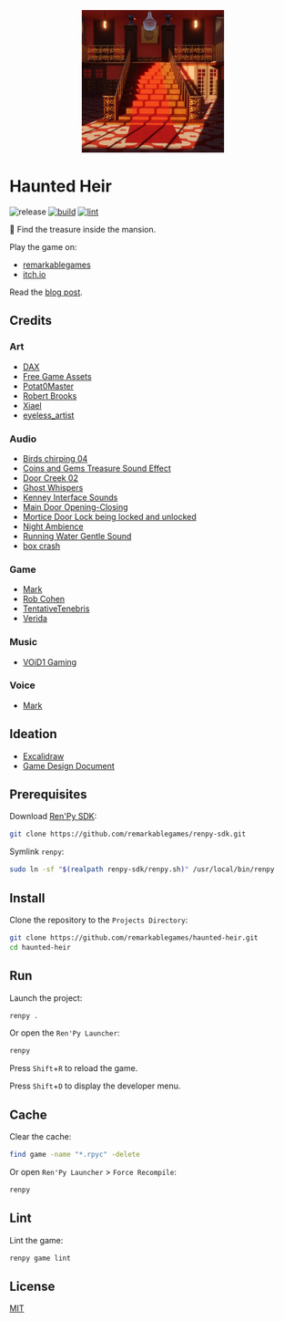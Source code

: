<p align="center">
  <img src="https://raw.githubusercontent.com/remarkablegames/haunted-heir/master/game/gui/window_icon.webp" alt="Haunted Heir">
</p>

# Haunted Heir

![release](https://img.shields.io/github/v/release/remarkablegames/haunted-heir)
[![build](https://github.com/remarkablegames/haunted-heir/actions/workflows/build.yml/badge.svg)](https://github.com/remarkablegames/haunted-heir/actions/workflows/build.yml)
[![lint](https://github.com/remarkablegames/haunted-heir/actions/workflows/lint.yml/badge.svg)](https://github.com/remarkablegames/haunted-heir/actions/workflows/lint.yml)

👻 Find the treasure inside the mansion.

Play the game on:

- [remarkablegames](https://remarkablegames.org/haunted-heir)
- [itch.io](https://remarkablegames.itch.io/haunted-heir)

Read the [blog post](https://remarkablegames.org/posts/haunted-heir/).

## Credits

### Art

- [DAX](https://lunarmoonstudios.itch.io/adventures-essentials)
- [Free Game Assets](https://free-game-assets.itch.io/free-rpg-book-icons)
- [Potat0Master](https://potat0master.itch.io/free-visual-novel-backgrounds-mansion-pack)
- [Robert Brooks](https://gamedeveloperstudio.itch.io/safety-deposit-box)
- [Xiael](https://xiael.itch.io/)
- [eyeless_artist](https://eyeless-artist.itch.io/ghost-girl-vn-graphic)

### Audio

- [Birds chirping 04](https://pixabay.com/sound-effects/birds-chirping-04-6771/)
- [Coins and Gems Treasure Sound Effect](https://pixabay.com/sound-effects/coins-and-gems-treasure-sound-effect-full-pack-on-gamesfxpackscom-241819/)
- [Door Creek 02](https://pixabay.com/sound-effects/door-creak-02-79920/)
- [Ghost Whispers](https://pixabay.com/sound-effects/ghost-whispers-6030/)
- [Kenney Interface Sounds](https://kenney.nl/assets/interface-sounds)
- [Main Door Opening-Closing](https://pixabay.com/sound-effects/main-door-opening-closing-38280/)
- [Mortice Door Lock being locked and unlocked](https://pixabay.com/sound-effects/mortice-door-lock-being-locked-and-unlocked-95884/)
- [Night Ambience](https://pixabay.com/sound-effects/night-ambience-17064/)
- [Running Water Gentle Sound](https://pixabay.com/sound-effects/running-water-gentle-sound-185148/)
- [box crash](https://pixabay.com/sound-effects/box-crash-106687/)

### Game

- [Mark](https://github.com/remarkablemark)
- [Rob Cohen](https://github.com/rmacohen)
- [TentativeTenebris](https://github.com/TentativeTenebris)
- [Verida](https://verida.itch.io/)

### Music

- [VOiD1 Gaming](https://void1gaming.itch.io/free-horror-music-pack)

### Voice

- [Mark](https://github.com/remarkablemark)

## Ideation

- [Excalidraw](https://excalidraw.com/#json=FDEvc4r71jpkUDXUXfyKL,8NkgqD3_dHVBEEv-6jlqbQ)
- [Game Design Document](https://docs.google.com/document/d/1f7EV2XIVscNHl7_zC7w7ZSFk6rEn6_HovDL0cl7gp2s/edit)

## Prerequisites

Download [Ren'Py SDK](https://www.renpy.org/latest.html):

```sh
git clone https://github.com/remarkablegames/renpy-sdk.git
```

Symlink `renpy`:

```sh
sudo ln -sf "$(realpath renpy-sdk/renpy.sh)" /usr/local/bin/renpy
```

## Install

Clone the repository to the `Projects Directory`:

```sh
git clone https://github.com/remarkablegames/haunted-heir.git
cd haunted-heir
```

## Run

Launch the project:

```sh
renpy .
```

Or open the `Ren'Py Launcher`:

```sh
renpy
```

Press `Shift`+`R` to reload the game.

Press `Shift`+`D` to display the developer menu.

## Cache

Clear the cache:

```sh
find game -name "*.rpyc" -delete
```

Or open `Ren'Py Launcher` > `Force Recompile`:

```sh
renpy
```

## Lint

Lint the game:

```sh
renpy game lint
```

## License

[MIT](LICENSE)
